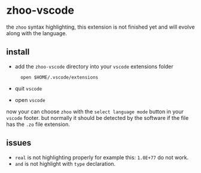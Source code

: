 # zhoo-vscode

the `zhoo` syntax highlighting, this extension is not finished yet and will evolve along with the language.    

## install

- add the `zhoo-vscode` directory into your `vscode` extensions folder    

		open $HOME/.vscode/extensions

- quit `vscode`   
- open `vscode`   

now your can choose `zhoo` with the `select language mode` button in your `vscode` footer. but normally it should be detected by the software if the file has the `.zo` file extension.		

## issues

- `real` is not highlighting properly for example this: `1.0E+77` do not work.    
- `and` is not highlight with `type` declaration.   
